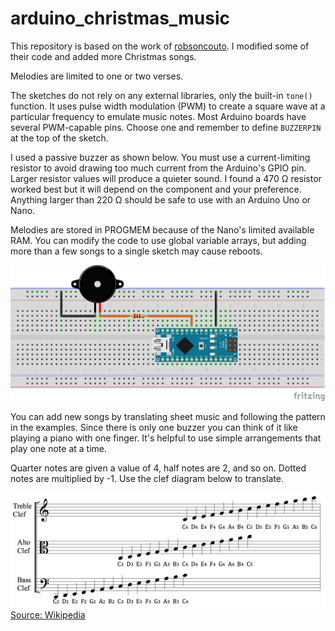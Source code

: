 # arduino_christmas_music

This repository is based on the work of [robsoncouto](https://github.com/robsoncouto/arduino-songs). I modified some of their code and added more Christmas songs.

Melodies are limited to one or two verses.

The sketches do not rely on any external libraries, only the built-in `tone()` function. It uses pulse width modulation (PWM) to create a square wave at a particular frequency to emulate music notes. Most Arduino boards have several PWM-capable pins. Choose one and remember to define `BUZZERPIN` at the top of the sketch.

I used a passive buzzer as shown below. You must use a current-limiting resistor to avoid drawing too much current from the Arduino's GPIO pin. Larger resistor values will produce a quieter sound. I found a 470 Ω resistor worked best but it will depend on the component and your preference. Anything larger than 220 Ω should be safe to use with an Arduino Uno or Nano.

Melodies are stored in PROGMEM because of the Nano's limited available RAM. You can modify the code to use global variable arrays, but adding more than a few songs to a single sketch may cause reboots.

![Wiring Diagram](images/wiring.png)

You can add new songs by translating sheet music and following the pattern in the examples. Since there is only one buzzer you can think of it like playing a piano with one finger. It's helpful to use simple arrangements that play one note at a time.

Quarter notes are given a value of 4, half notes are 2, and so on. Dotted notes are multiplied by -1. Use the clef diagram below to translate.

![Clef Diagram](images/clef.png)
[Source: Wikipedia](https://en.wikipedia.org/wiki/Clef)
